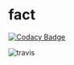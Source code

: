 # fact

[![Codacy Badge](https://api.codacy.com/project/badge/Grade/a1bc1a31013a46d1b08a343e95b1ee7d)](https://app.codacy.com/app/junaidsyed786/fact?utm_source=github.com&utm_medium=referral&utm_content=junaidsyed786/fact&utm_campaign=Badge_Grade_Dashboard)

![travis](https://travis-ci.org/junaidsyed786/fact.svg?branch=master)

